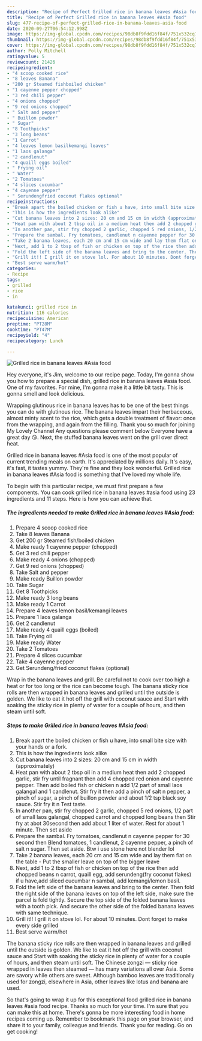 ```yaml
---
description: "Recipe of Perfect Grilled rice in banana leaves #Asia food"
title: "Recipe of Perfect Grilled rice in banana leaves #Asia food"
slug: 477-recipe-of-perfect-grilled-rice-in-banana-leaves-asia-food
date: 2020-09-27T06:54:12.998Z
image: https://img-global.cpcdn.com/recipes/98db8f9fdd16f84f/751x532cq70/grilled-rice-in-banana-leaves-asia-food-recipe-main-photo.jpg
thumbnail: https://img-global.cpcdn.com/recipes/98db8f9fdd16f84f/751x532cq70/grilled-rice-in-banana-leaves-asia-food-recipe-main-photo.jpg
cover: https://img-global.cpcdn.com/recipes/98db8f9fdd16f84f/751x532cq70/grilled-rice-in-banana-leaves-asia-food-recipe-main-photo.jpg
author: Polly Mitchell
ratingvalue: 5
reviewcount: 21426
recipeingredient:
- "4 scoop cooked rice"
- "8 leaves Banana"
- "200 gr Steamed fishboiled chicken"
- "1 cayenne pepper chopped"
- "3 red chili pepper"
- "4 onions chopped"
- "9 red onions chopped"
- " Salt and pepper"
- " Buillon powder"
- " Sugar"
- "8 Toothpicks"
- "3 long beans"
- "1 Carrot"
- "4 leaves lemon basilkemangi leaves"
- "1 laos galanga"
- "2 candlenut"
- "4 quaill eggs boiled"
- " Frying oil"
- " Water"
- "2 Tomatoes"
- "4 slices cucumbar"
- "4 cayenne pepper"
- " Serundengfried coconut flakes optional"
recipeinstructions:
- "Break apart the boiled chicken or fish u have, into small bite size with your hands or a fork."
- "This is how the ingredients look alike"
- "Cut banana leaves into 2 sizes: 20 cm and 15 cm in width (approximately)"
- "Heat pan with about 2 tbsp oil in a medium heat then add 2 chopped garlic, stir fry until fragnant then add 4 chopped red onion and cayenne pepper. Then add boiled fish or chicken n add 1/2 part of small laos galangal and 1 candlenut. Stir fry it then add a pinch of salt n pepper, a pinch of sugar, a pinch of buillon powder and about 1/2 tsp black soy sauce. Stir fry it n Test taste."
- "In another pan, stir fry chopped 2 garlic, chopped 5 red onions, 1/2 part of small laos galangal, chopped carrot and chopped long beans then Stir fry at abot 30second then add about 1 liter of water. Rest for about 1 minute. Then set aside"
- "Prepare the sambal. Fry tomatoes, candlenut n cayenne pepper for 30 second then Blend tomatoes, 1 candlenut, 2 cayenne pepper, a pinch of salt n sugar. Then set aside. Btw i use stone here not blender lol"
- "Take 2 banana leaves, each 20 cm and 15 cm wide and lay them flat on the table Put the smaller leave on top of the bigger leave"
- "Next, add 1 to 2 tbsp of fish or chicken on top of the rice then add chopped beans n carrot, quaill egg, add serundeng(fry coconut flakes) if u have,add sliced cucumbar n sambal, add kemangi/lemon basil."
- "Fold the left side of the banana leaves and bring to the center. Then fold the right side of the banana leaves on top of the left side, make sure the parcel is fold tightly. Secure the top side of the folded banana leaves with a tooth pick. And secure the other side of the folded banana leaves with same technique."
- "Grill it!! I grill it on stove lol. For about 10 minutes. Dont forget to make every side grilled"
- "Best serve warm/hot"
categories:
- Recipe
tags:
- grilled
- rice
- in

katakunci: grilled rice in 
nutrition: 116 calories
recipecuisine: American
preptime: "PT28M"
cooktime: "PT47M"
recipeyield: "4"
recipecategory: Lunch

---
```



![Grilled rice in banana leaves #Asia food](https://img-global.cpcdn.com/recipes/98db8f9fdd16f84f/751x532cq70/grilled-rice-in-banana-leaves-asia-food-recipe-main-photo.jpg)

Hey everyone, it's Jim, welcome to our recipe page. Today, I'm gonna show you how to prepare a special dish, grilled rice in banana leaves #asia food. One of my favorites. For mine, I'm gonna make it a little bit tasty. This is gonna smell and look delicious.

Wrapping glutinous rice in banana leaves has to be one of the best things you can do with glutinous rice. The banana leaves impart their herbaceous, almost minty scent to the rice, which gets a double treatment of flavor: once from the wrapping, and again from the filling. Thank you so much for joining My Lovely Channel Any questions please comment below Everyone have a great day 😘. Next, the stuffed banana leaves went on the grill over direct heat.

Grilled rice in banana leaves #Asia food is one of the most popular of current trending meals on earth. It's appreciated by millions daily. It's easy, it's fast, it tastes yummy. They're fine and they look wonderful. Grilled rice in banana leaves #Asia food is something that I've loved my whole life.


To begin with this particular recipe, we must first prepare a few components. You can cook grilled rice in banana leaves #asia food using 23 ingredients and 11 steps. Here is how you can achieve that.

<!--inarticleads1-->

##### The ingredients needed to make Grilled rice in banana leaves #Asia food:

1. Prepare 4 scoop cooked rice
1. Take 8 leaves Banana
1. Get 200 gr Steamed fish/boiled chicken
1. Make ready 1 cayenne pepper (chopped)
1. Get 3 red chili pepper
1. Make ready 4 onions (chopped)
1. Get 9 red onions (chopped)
1. Take  Salt and pepper
1. Make ready  Buillon powder
1. Take  Sugar
1. Get 8 Toothpicks
1. Make ready 3 long beans
1. Make ready 1 Carrot
1. Prepare 4 leaves lemon basil/kemangi leaves
1. Prepare 1 laos galanga
1. Get 2 candlenut
1. Make ready 4 quaill eggs (boiled)
1. Take  Frying oil
1. Make ready  Water
1. Take 2 Tomatoes
1. Prepare 4 slices cucumbar
1. Take 4 cayenne pepper
1. Get  Serundeng/fried coconut flakes (optional)


Wrap in the banana leaves and grill. Be careful not to cook over too high a heat or for too long or the rice can become tough. The banana sticky rice rolls are then wrapped in banana leaves and grilled until the outside is golden. We like to eat it hot off the grill with coconut sauce and Start with soaking the sticky rice in plenty of water for a couple of hours, and then steam until soft. 

<!--inarticleads2-->

##### Steps to make Grilled rice in banana leaves #Asia food:

1. Break apart the boiled chicken or fish u have, into small bite size with your hands or a fork.
1. This is how the ingredients look alike
1. Cut banana leaves into 2 sizes: 20 cm and 15 cm in width (approximately)
1. Heat pan with about 2 tbsp oil in a medium heat then add 2 chopped garlic, stir fry until fragnant then add 4 chopped red onion and cayenne pepper. Then add boiled fish or chicken n add 1/2 part of small laos galangal and 1 candlenut. Stir fry it then add a pinch of salt n pepper, a pinch of sugar, a pinch of buillon powder and about 1/2 tsp black soy sauce. Stir fry it n Test taste.
1. In another pan, stir fry chopped 2 garlic, chopped 5 red onions, 1/2 part of small laos galangal, chopped carrot and chopped long beans then Stir fry at abot 30second then add about 1 liter of water. Rest for about 1 minute. Then set aside
1. Prepare the sambal. Fry tomatoes, candlenut n cayenne pepper for 30 second then Blend tomatoes, 1 candlenut, 2 cayenne pepper, a pinch of salt n sugar. Then set aside. Btw i use stone here not blender lol
1. Take 2 banana leaves, each 20 cm and 15 cm wide and lay them flat on the table - Put the smaller leave on top of the bigger leave
1. Next, add 1 to 2 tbsp of fish or chicken on top of the rice then add chopped beans n carrot, quaill egg, add serundeng(fry coconut flakes) if u have,add sliced cucumbar n sambal, add kemangi/lemon basil.
1. Fold the left side of the banana leaves and bring to the center. Then fold the right side of the banana leaves on top of the left side, make sure the parcel is fold tightly. Secure the top side of the folded banana leaves with a tooth pick. And secure the other side of the folded banana leaves with same technique.
1. Grill it!! I grill it on stove lol. For about 10 minutes. Dont forget to make every side grilled
1. Best serve warm/hot


The banana sticky rice rolls are then wrapped in banana leaves and grilled until the outside is golden. We like to eat it hot off the grill with coconut sauce and Start with soaking the sticky rice in plenty of water for a couple of hours, and then steam until soft. The Chinese zongzi — sticky rice wrapped in leaves then steamed — has many variations all over Asia. Some are savory while others are sweet. Although bamboo leaves are traditionally used for zongzi, elsewhere in Asia, other leaves like lotus and banana are used. 

So that's going to wrap it up for this exceptional food grilled rice in banana leaves #asia food recipe. Thanks so much for your time. I'm sure that you can make this at home. There's gonna be more interesting food in home recipes coming up. Remember to bookmark this page on your browser, and share it to your family, colleague and friends. Thank you for reading. Go on get cooking!
